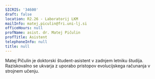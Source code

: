 ```yaml
---
SICRIS: '34600'
draft: false
location: R2.26 - Laboratorij LKM
mailInfo: matej.piculin@fri.uni-lj.si
officeHours: null
profName: asist. dr. Matej Pičulin
profTitle: Asistent
telephoneInfo: null
title: null
---
```



Matej Pičulin je doktorski študent-asistent v zadnjem letniku študija. Raziskovalno se ukvarja z uporabo pristopov evolucijskega računanja v strojnem učenju.